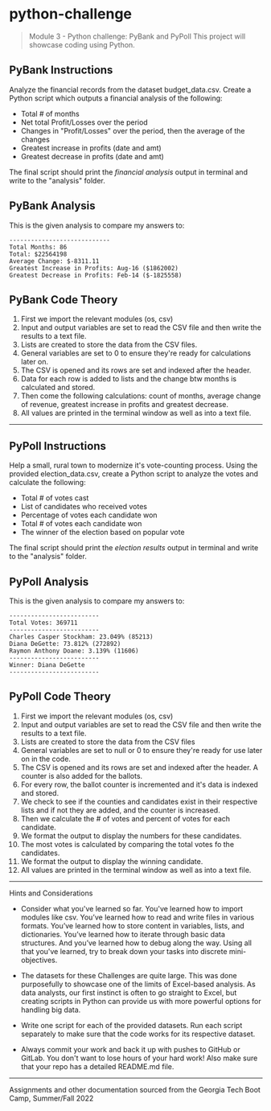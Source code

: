 # python-challenge
> Module 3 - Python challenge: PyBank and PyPoll
This project will showcase coding using Python.


## PyBank Instructions
Analyze the financial records from the dataset budget_data.csv. Create a Python script which outputs a financial analysis of the following:

* Total # of months
* Net total Profit/Losses over the period
* Changes in "Profit/Losses" over the period, then the average of the changes
* Greatest increase in profits (date and amt)
* Greatest decrease in profits (date and amt)

The final script should print the _financial analysis_ output in terminal and write to the "analysis" folder.
## PyBank Analysis

This is the given analysis to compare my answers to:

```Financial Analysis
----------------------------
Total Months: 86
Total: $22564198
Average Change: $-8311.11
Greatest Increase in Profits: Aug-16 ($1862002)
Greatest Decrease in Profits: Feb-14 ($-1825558) 
```

## PyBank Code Theory

1. First we import the relevant modules (os, csv)
2. Input and output variables are set to read the CSV file and then write the results to a text file.
3. Lists are created to store the data from the CSV files. 
4. General variables are set to 0 to ensure they're ready for calculations later on.
5. The CSV is opened and its rows are set and indexed after the header.
6. Data for each row is added to lists and the change btw months is calculated and stored.
7. Then come the following calculations: count of months, average change of revenue, greatest increase in profits and greatest decrease.
8. All values are printed in the terminal window as well as into a text file.

---

## PyPoll Instructions
Help a small, rural town to modernize it's vote-counting process. Using the provided election_data.csv, create a Python script to analyze the votes and calculate the following:

* Total # of votes cast
* List of candidates who received votes
* Percentage of votes each candidate won
* Total # of votes each candidate won
* The winner of the election based on popular vote

The final script should print the _election results_ output in terminal and write to the "analysis" folder.

## PyPoll Analysis
This is the given analysis to compare my answers to:
```Election Results
-------------------------
Total Votes: 369711
-------------------------
Charles Casper Stockham: 23.049% (85213)
Diana DeGette: 73.812% (272892)
Raymon Anthony Doane: 3.139% (11606)
-------------------------
Winner: Diana DeGette
-------------------------
```

## PyPoll Code Theory

1. First we import the relevant modules (os, csv)
2. Input and output variables are set to read the CSV file and then write the results to a text file.
3. Lists are created to store the data from the CSV files
4. General variables are set to null or 0 to ensure they're ready for use later on in the code.
5. The CSV is opened and its rows are set and indexed after the header. A counter is also added for the ballots.
6. For every row, the ballot counter is incremented and it's data is indexed and stored.
7. We check to see if the counties and candidates exist in their respective lists and if not they are added, and the counter is increased.
8. Then we calculate the # of votes and percent of votes for each candidate.
9. We format the output to display the numbers for these candidates.
10. The most votes is calculated by comparing the total votes fo the candidates.
11. We format the output to display the winning candidate.
12. All values are printed in the terminal window as well as into a text file.


---
Hints and Considerations

* Consider what you've learned so far. You've learned how to import modules like csv. You’ve learned how to read and write files in various formats. You’ve learned how to store content in variables, lists, and dictionaries. You’ve learned how to iterate through basic data structures. And you’ve learned how to debug along the way. Using all that you've learned, try to break down your tasks into discrete mini-objectives.

* The datasets for these Challenges are quite large. This was done purposefully to showcase one of the limits of Excel-based analysis. As data analysts, our first instinct is often to go straight to Excel, but creating scripts in Python can provide us with more powerful options for handling big data.

* Write one script for each of the provided datasets. Run each script separately to make sure that the code works for its respective dataset.

* Always commit your work and back it up with pushes to GitHub or GitLab. You don't want to lose hours of your hard work! Also make sure that your repo has a detailed README.md file.

---
Assignments and other documentation sourced from the Georgia Tech Boot Camp, Summer/Fall 2022
